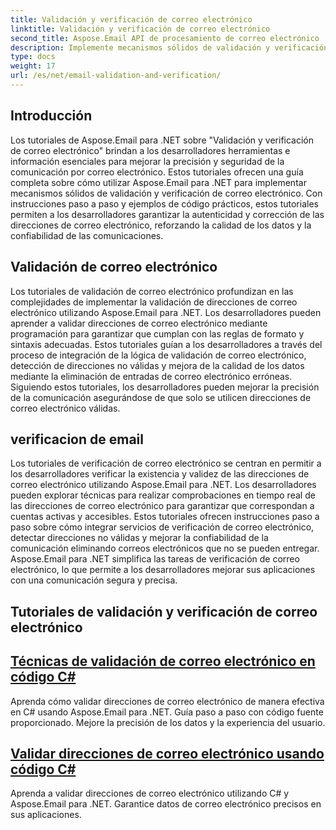 ```yaml
---
title: Validación y verificación de correo electrónico
linktitle: Validación y verificación de correo electrónico
second_title: Aspose.Email API de procesamiento de correo electrónico .NET
description: Implemente mecanismos sólidos de validación y verificación de correo electrónico utilizando los tutoriales de Aspose.Email para .NET. Mejore la precisión y la seguridad de las comunicaciones.
type: docs
weight: 17
url: /es/net/email-validation-and-verification/
---
```


## Introducción

Los tutoriales de Aspose.Email para .NET sobre "Validación y verificación de correo electrónico" brindan a los desarrolladores herramientas e información esenciales para mejorar la precisión y seguridad de la comunicación por correo electrónico. Estos tutoriales ofrecen una guía completa sobre cómo utilizar Aspose.Email para .NET para implementar mecanismos sólidos de validación y verificación de correo electrónico. Con instrucciones paso a paso y ejemplos de código prácticos, estos tutoriales permiten a los desarrolladores garantizar la autenticidad y corrección de las direcciones de correo electrónico, reforzando la calidad de los datos y la confiabilidad de las comunicaciones.

## Validación de correo electrónico

Los tutoriales de validación de correo electrónico profundizan en las complejidades de implementar la validación de direcciones de correo electrónico utilizando Aspose.Email para .NET. Los desarrolladores pueden aprender a validar direcciones de correo electrónico mediante programación para garantizar que cumplan con las reglas de formato y sintaxis adecuadas. Estos tutoriales guían a los desarrolladores a través del proceso de integración de la lógica de validación de correo electrónico, detección de direcciones no válidas y mejora de la calidad de los datos mediante la eliminación de entradas de correo electrónico erróneas. Siguiendo estos tutoriales, los desarrolladores pueden mejorar la precisión de la comunicación asegurándose de que solo se utilicen direcciones de correo electrónico válidas.

## verificacion de email

Los tutoriales de verificación de correo electrónico se centran en permitir a los desarrolladores verificar la existencia y validez de las direcciones de correo electrónico utilizando Aspose.Email para .NET. Los desarrolladores pueden explorar técnicas para realizar comprobaciones en tiempo real de las direcciones de correo electrónico para garantizar que correspondan a cuentas activas y accesibles. Estos tutoriales ofrecen instrucciones paso a paso sobre cómo integrar servicios de verificación de correo electrónico, detectar direcciones no válidas y mejorar la confiabilidad de la comunicación eliminando correos electrónicos que no se pueden entregar. Aspose.Email para .NET simplifica las tareas de verificación de correo electrónico, lo que permite a los desarrolladores mejorar sus aplicaciones con una comunicación segura y precisa.

## Tutoriales de validación y verificación de correo electrónico
## [Técnicas de validación de correo electrónico en código C#](./email-validation-techniques-in-csharp-code/)
Aprenda cómo validar direcciones de correo electrónico de manera efectiva en C# usando Aspose.Email para .NET. Guía paso a paso con código fuente proporcionado. Mejore la precisión de los datos y la experiencia del usuario.
## [Validar direcciones de correo electrónico usando código C#](./validating-email-addresses-using-csharp-code/)
Aprenda a validar direcciones de correo electrónico utilizando C# y Aspose.Email para .NET. Garantice datos de correo electrónico precisos en sus aplicaciones.